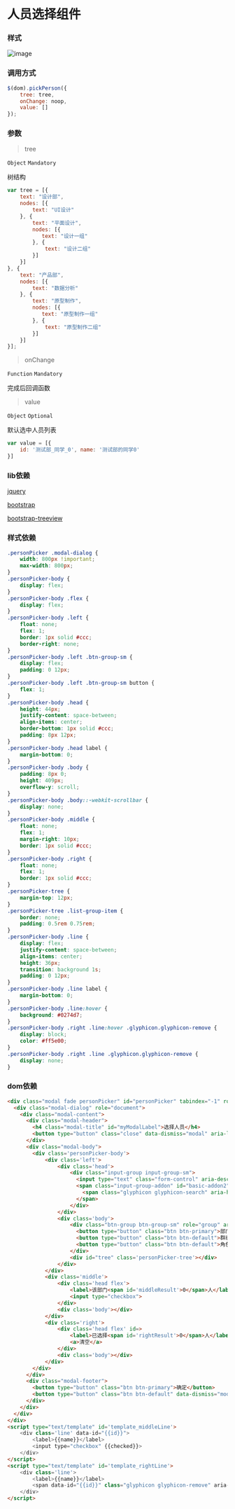 # 人员选择组件

### 样式

![image](http://imgsrc.baidu.com/forum/pic/item/59712d35349b033b739b588f1ece36d3d539bd34.jpg)



### 调用方式

```js
$(dom).pickPerson({
	tree: tree,
	onChange: noop,
	value: []
});
```

### 参数

> tree

```Object``` ```Mandatory```

树结构

```js
var tree = [{
	text: "设计部",
	nodes: [{
		text: "UI设计"
	}, {
		text: "平面设计",
		nodes: [{
		   text: "设计一组"
		}, {
			text: "设计二组"
		}]
	}]
}, {
	text: "产品部",
	nodes: [{
		text: "数据分析"
	}, {
		text: "原型制作",
		nodes: [{
		   text: "原型制作一组"
		}, {
			text: "原型制作二组"
		}]
	}]
}];
```

> onChange

```Function``` ```Mandatory```

完成后回调函数

> value 

```Object``` ```Optional```

默认选中人员列表

```js
var value = [{
	id: '测试部_同学_0', name: '测试部的同学0'
}]
```

### lib依赖

[jquery](https://github.com/jquery/jquery)

[bootstrap](https://github.com/twbs/bootstrap)

[bootstrap-treeview](https://github.com/jonmiles/bootstrap-treeview)

### 样式依赖

```css
.personPicker .modal-dialog {
	width: 800px !important;
	max-width: 800px;
}
.personPicker-body {
	display: flex;
}
.personPicker-body .flex {
	display: flex;
}
.personPicker-body .left {
	float: none;
	flex: 1;
	border: 1px solid #ccc;
	border-right: none;
}
.personPicker-body .left .btn-group-sm {
	display: flex;
	padding: 0 12px;
}
.personPicker-body .left .btn-group-sm button {
	flex: 1;
}
.personPicker-body .head {
	height: 44px;
	justify-content: space-between;
	align-items: center;
	border-bottom: 1px solid #ccc;
	padding: 8px 12px;
}
.personPicker-body .head label {
	margin-bottom: 0;
}
.personPicker-body .body {
	padding: 8px 0;
	height: 409px;
	overflow-y: scroll;
}
.personPicker-body .body::-webkit-scrollbar {
	display: none;
}
.personPicker-body .middle {
	float: none;
	flex: 1;
	margin-right: 10px;
	border: 1px solid #ccc;
}
.personPicker-body .right {
	float: none;
	flex: 1;
	border: 1px solid #ccc;
}
.personPicker-tree {
	margin-top: 12px;
}
.personPicker-tree .list-group-item {
	border: none;
	padding: 0.5rem 0.75rem;
}
.personPicker-body .line {
	display: flex;
	justify-content: space-between;
	align-items: center;
	height: 36px;
	transition: background 1s;
	padding: 0 12px;
}
.personPicker-body .line label {
	margin-bottom: 0;
}
.personPicker-body .line:hover {
	background: #0274d7;
}
.personPicker-body .right .line:hover .glyphicon.glyphicon-remove {
	display: block;
	color: #ff5e00;
}
.personPicker-body .right .line .glyphicon.glyphicon-remove {
	display: none;
}
```

### dom依赖

```html
<div class="modal fade personPicker" id="personPicker" tabindex="-1" role="dialog" aria-labelledby="myModalLabel">
  <div class="modal-dialog" role="document">
	<div class="modal-content">
	  <div class="modal-header">
		<h4 class="modal-title" id="myModalLabel">选择人员</h4>
		<button type="button" class="close" data-dismiss="modal" aria-label="Close"><span aria-hidden="true">&times;</span></button>
	  </div>
	  <div class="modal-body">
		<div class='personPicker-body'>
			<div class='left'>
				<div class='head'>
					<div class="input-group input-group-sm">
					  <input type="text" class="form-control" aria-describedby="basic-addon2">					  
					  <span class="input-group-addon" id="basic-addon2">
						<span class="glyphicon glyphicon-search" aria-hidden="true"></span>
					  </span>
					</div>		
				</div>
				<div class='body'>
					<div class="btn-group btn-group-sm" role="group" aria-label="...">
					  <button type="button" class="btn btn-primary">部门</button>
					  <button type="button" class="btn btn-default">群组</button>
					  <button type="button" class="btn btn-default">角色</button>
					</div>		
					<div id="tree" class='personPicker-tree'></div>
				</div>
			</div>
			<div class='middle'>
				<div class='head flex'>
					<label>该部门<span id='middleResult'>0</span>人</label>
					<input type="checkbox">
				</div>
				<div class='body'></div>
			</div>
			<div class='right'>
				<div class='head flex' id=>
					<label>已选择<span id='rightResult'>0</span>人</label>
					<a>清空</a>
				</div>
				<div class='body'></div>
			</div>
		</div>
	  </div>
	  <div class="modal-footer">
		<button type="button" class="btn btn-primary">确定</button>
		<button type="button" class="btn btn-default" data-dismiss="modal">取消</button>
	  </div>
	</div>
  </div>
</div>
<script type="text/template" id='template_middleLine'>
	<div class='line' data-id="{{id}}">
		<label>{{name}}</label>
		<input type="checkbox" {{checked}}>
	</div>
</script>
<script type="text/template" id='template_rightLine'>
	<div class='line'>
		<label>{{name}}</label>
		<span data-id="{{id}}" class="glyphicon glyphicon-remove" aria-hidden="true"></span>
	</div>
</script>
```